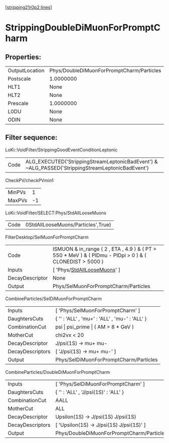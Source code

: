 [[stripping21r0p2 lines]](./stripping21r0p2-index)

# StrippingDoubleDiMuonForPromptCharm

## Properties:

|                |                                           |
|----------------|-------------------------------------------|
| OutputLocation | Phys/DoubleDiMuonForPromptCharm/Particles |
| Postscale      | 1.0000000                                 |
| HLT1           | None                                      |
| HLT2           | None                                      |
| Prescale       | 1.0000000                                 |
| L0DU           | None                                      |
| ODIN           | None                                      |

## Filter sequence:

LoKi::VoidFilter/StrippingGoodEventConditionLeptonic

|      |                                                                                                  |
|------|--------------------------------------------------------------------------------------------------|
| Code | ALG_EXECUTED('StrippingStreamLeptonicBadEvent') & ~ALG_PASSED('StrippingStreamLeptonicBadEvent') |

CheckPV/checkPVmin1

|        |     |
|--------|-----|
| MinPVs | 1   |
| MaxPVs | -1  |

LoKi::VoidFilter/SELECT:Phys/StdAllLooseMuons

|      |                                    |
|------|------------------------------------|
| Code | 0StdAllLooseMuons/Particles',True) |

FilterDesktop/SelMuonForPromptCharm

|                 |                                                                                                             |
|-----------------|-------------------------------------------------------------------------------------------------------------|
| Code            | ISMUON & in_range ( 2 , ETA , 4.9 ) & ( PT \> 550 \* MeV ) & ( PIDmu - PIDpi \> 0 ) & ( CLONEDIST \> 5000 ) |
| Inputs          | [ 'Phys/[StdAllLooseMuons](./stripping21r0p2-commonparticles-stdallloosemuons)' ]                         |
| DecayDescriptor | None                                                                                                        |
| Output          | Phys/SelMuonForPromptCharm/Particles                                                                        |

CombineParticles/SelDiMuonForPromptCharm

|                  |                                                |
|------------------|------------------------------------------------|
| Inputs           | [ 'Phys/SelMuonForPromptCharm' ]             |
| DaughtersCuts    | { '' : 'ALL' , 'mu+' : 'ALL' , 'mu-' : 'ALL' } |
| CombinationCut   | psi \| psi_prime \| ( AM \> 8 \* GeV )         |
| MotherCut        | chi2vx \< 20                                   |
| DecayDescriptor  | J/psi(1S) -\> mu+ mu-                          |
| DecayDescriptors | [ 'J/psi(1S) -\> mu+ mu-' ]                  |
| Output           | Phys/SelDiMuonForPromptCharm/Particles         |

CombineParticles/DoubleDiMuonForPromptCharm

|                  |                                             |
|------------------|---------------------------------------------|
| Inputs           | [ 'Phys/SelDiMuonForPromptCharm' ]        |
| DaughtersCuts    | { '' : 'ALL' , 'J/psi(1S)' : 'ALL' }        |
| CombinationCut   | AALL                                        |
| MotherCut        | ALL                                         |
| DecayDescriptor  | Upsilon(1S) -\> J/psi(1S) J/psi(1S)         |
| DecayDescriptors | [ 'Upsilon(1S) -\> J/psi(1S) J/psi(1S)' ] |
| Output           | Phys/DoubleDiMuonForPromptCharm/Particles   |
